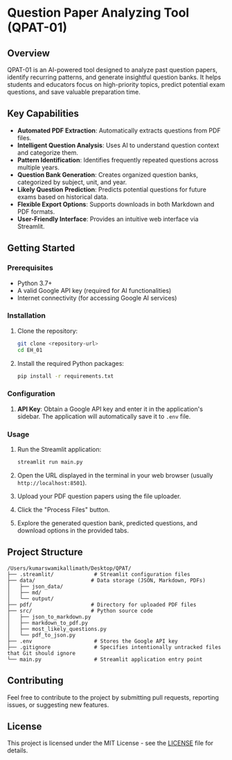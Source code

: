 # Question Paper Analyzing Tool (QPAT-01)

## Overview

QPAT-01 is an AI-powered tool designed to analyze past question papers, identify recurring patterns, and generate insightful question banks. It helps students and educators focus on high-priority topics, predict potential exam questions, and save valuable preparation time.

## Key Capabilities

*   **Automated PDF Extraction**: Automatically extracts questions from PDF files.
*   **Intelligent Question Analysis**: Uses AI to understand question context and categorize them.
*   **Pattern Identification**: Identifies frequently repeated questions across multiple years.
*   **Question Bank Generation**: Creates organized question banks, categorized by subject, unit, and year.
*   **Likely Question Prediction**: Predicts potential questions for future exams based on historical data.
*   **Flexible Export Options**: Supports downloads in both Markdown and PDF formats.
*   **User-Friendly Interface**: Provides an intuitive web interface via Streamlit.

## Getting Started

### Prerequisites

*   Python 3.7+
*   A valid Google API key (required for AI functionalities)
*   Internet connectivity (for accessing Google AI services)

### Installation

1.  Clone the repository:

    ```bash
    git clone <repository-url>
    cd EH_01
    ```

2.  Install the required Python packages:

    ```bash
    pip install -r requirements.txt
    ```

### Configuration

1.  **API Key**: Obtain a Google API key and enter it in the application's sidebar. The application will automatically save it to `.env` file.

### Usage

1.  Run the Streamlit application:

    ```bash
    streamlit run main.py
    ```

2.  Open the URL displayed in the terminal in your web browser (usually `http://localhost:8501`).

3.  Upload your PDF question papers using the file uploader.

4.  Click the "Process Files" button.

5.  Explore the generated question bank, predicted questions, and download options in the provided tabs.

## Project Structure

```text
/Users/kumarswamikallimath/Desktop/QPAT/
├── .streamlit/             # Streamlit configuration files
├── data/                  # Data storage (JSON, Markdown, PDFs)
│   ├── json_data/
│   ├── md/
│   └── output/
├── pdf/                   # Directory for uploaded PDF files
├── src/                   # Python source code
│   ├── json_to_markdown.py
│   ├── markdown_to_pdf.py
│   ├── most_likely_questions.py
│   └── pdf_to_json.py
├── .env                    # Stores the Google API key
├── .gitignore              # Specifies intentionally untracked files that Git should ignore
└── main.py                 # Streamlit application entry point
```

## Contributing

Feel free to contribute to the project by submitting pull requests, reporting issues, or suggesting new features.

## License

This project is licensed under the MIT License - see the [LICENSE](LICENSE) file for details.


